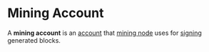# Mining Account

A **mining account** is an [account](/en/blockchain/account) that [mining node](/en/blockchain/node/mining-node) uses for [signing](/en/blockchain/block/block-signature) generated blocks.
